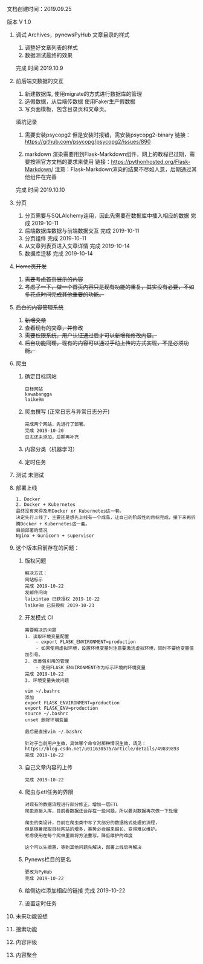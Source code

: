 文档创建时间：2019.09.25

版本 V 1.0

1. 调试 Archives，~~pynews~~PyHub 文章目录的样式

    1. 调整好文章列表的样式
    2. 数据测试最终的效果
    
    完成 时间 2019.10.9
    
2. 前后端交数据的交互
    
    1. 新建数据库, 使用migrate的方式进行数据库的管理
    2. 造假数据，从后端传数据 使用Faker生产假数据
    3. 写页面模板，包含目录页和文章页。
    
    填坑记录 
    1. 需要安装psycopg2 但是安装时报错，需安装psycopg2-binary
    链接：https://github.com/psycopg/psycopg2/issues/890
    
    2. markdown 渲染需要用到Flask-Markdown组件，网上的教程已过期，需要按照官方文档的要求来使用
    链接：https://pythonhosted.org/Flask-Markdown/
    注意：Flask-Markdown渲染的结果不尽如人意，后期通过其他组件在完善
    
    完成 时间 2019.10.10
    
3. 分页
    1. 分页需要与SQLAlchemy连用，因此先需要在数据库中插入相应的数据 完成 2019-10-11
    2. 后端数据库数据与前端数据交互 完成 2019-10-11
    3. 分页组件 完成 2019-10-11
    4. 从文章列表页进入文章详情 完成 2019-10-14
    5. 数据库迁移 完成 2019-10-14


4. ~~Home页开发~~
    1. ~~需要考虑首页展示的内容~~
    2. ~~考虑了一下，做一个首页内容只是现有功能的重复，其实没有必要，不如多花点时间完成其他重要的功能。~~

5. ~~后台的内容管理系统~~
    1. ~~新增文章~~
    2. ~~查看现有的文章，并修改~~
    3. ~~需要权限系统，用户认证通过后才可以新增和修改内容。~~
    4. ~~后台功能同理，现有的内容可以通过手动上传的方式实现，不是必须功能。~~

6. 爬虫
    1. 确定目标网站
        ~~~
        目标网站
        kawabangga
        laike9m
        ~~~

    2. 爬虫撰写 (正常日志与异常日志分开)
        ~~~
        完成两个网站，先进行了部署。
        完成 2019-10-20
        日志还未添加，后期再补充
        ~~~
    3. 内容分类（机器学习）
    4. 定时任务 


7. 测试
    未测试

8. 部署上线
   ~~~
   1. Docker 
   2. Docker + Kubernetes
   最终没有来得及用Docker or Kubernetes这一套。
   决定先行上线了，主要还是想先上线有一个成品，让自己的阶段性的目标完成，接下来再折腾Docker + Kubernetes这一套。
   目前部署的情况
   Nginx + Gunicorn + supervisor
   ~~~
   
  
9. 这个版本目前存在的问题：

    1. 版权问题 
        ~~~
        解决方式：
        网站标示 
        完成 2019-10-22
        发邮件问询
        laixintao 已获授权 2019-10-22
        laike9m 已获授权 2019-10-23
        ~~~
    
    2. 开发模式 CI
    
        ~~~
        需要解决的问题
        1. 读取环境变量配置
            - export FLASK_ENVIRONMENT=production
            - 如果使用虚拟环境，设置环境变量时注意要激活虚拟环境，同时不要给变量值加引号。
        2. 改善包引用的管理
            - 使用FLASK_ENVIRONMENT作为标示环境的环境变量
        完成 2019-10-22
        3. 环境变量失效问题
       
        vim ~/.bashrc
        添加 
        export FLASK_ENVIRONMENT=production
        export FLASK_ENV=production
        source ~/.bashrc
        unset 删除环境变量
       
        最后是直接vim ~/.bashrc
       
        针对于当前用户生效，具体哪个命令对那种情况生效，请见：
        https://blog.csdn.net/u011630575/article/details/49839893
        完成 2019-10-22
        ~~~
    
    3. 自己文章内容的上传
        ~~~
        完成 2019-10-22
        ~~~
    
    4. 爬虫与etl任务的界限
        ~~~
        对现有的数据流程进行部分修正，增加一层ETL
        爬虫直接入库，目前看数据还会存在一些问题，所以要对数据再次做一下处理
       
        爬虫的类设计，目前在爬虫类中写了大部分的数据格式处理的流程，
        但是随着爬取目标网站的增多，类势必会越来越长，变得难以维护。
        考虑使用在每个爬虫里面将方法重写，降低维护的难度
        
        这个可以先搁置，等到其他问题先解决，部署上线后再解决
        ~~~
    
    5. Pynews栏目的更名
        ~~~
        更改为PyHub
        完成 2019-10-22
        ~~~
    
    6. 给侧边栏添加相应的链接
        完成 2019-10-22
    
    7. 设置定时任务

    
10. 未来功能设想

   1. 搜索功能
   2. 内容评级
   3. 内容聚合

    





